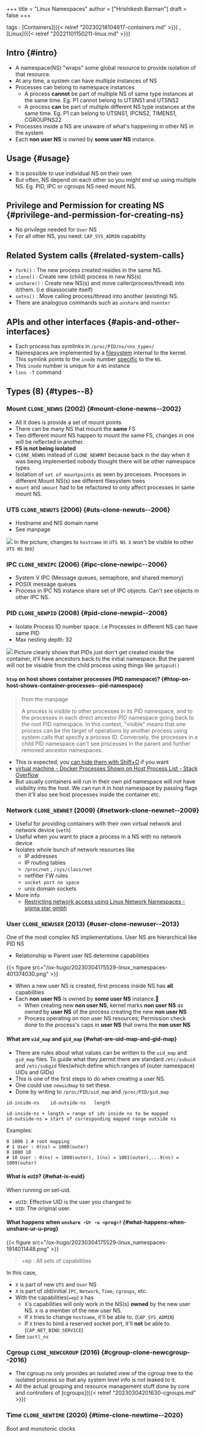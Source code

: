 +++
title = "Linux Namespaces"
author = ["Hrishikesh Barman"]
draft = false
+++

tags
: [Containers]({{< relref "20230218104617-containers.md" >}}) , [Linux]({{< relref "20221101150211-linux.md" >}})


## Intro {#intro}

-   A namespace(NS) "wraps" some global resource to provide isolation of that resource.
-   At any time, a system can have multiple instances of NS
-   Processes can belong to namespace instances
    -   A process **cannot** be part of multiple NS of same type instances at the same time. Eg. P1 cannot belong to UTSNS1 and UTSNS2
    -   A process **can** be part of multiple different NS type instances at the same time. Eg. P1 can belong to UTSNS1, IPCNS2, TIMENS1, CGROUPNS22
-   Processes inside a NS are unaware of what's happening in other NS in the system
-   Each **non user NS** is owned by **some user NS** instance.


## Usage {#usage}

-   It is possible to use individual NS on their own
-   But often, NS depend on each other so you might end up using multiple NS. Eg. PID, IPC or cgroups NS need mount NS.


## Privilege and Permission for creating NS {#privilege-and-permission-for-creating-ns}

-   No privilege needed for `User` NS
-   For all other NS, you need: `CAP_SYS_ADMIN` capability


## Related System calls {#related-system-calls}

-   `fork()` : The new process created resides in the same NS.
-   `clone()` : Create new (child) process in new NS(s)
-   `unshare()` : Create new NS(s) and move caller(process/thread) into it/them. (i.e disassociate itself)
-   `setns()` : Move calling process/thread into another (existing) NS.
-   There are analogous commands such as `unshare` and `nsenter`


## APIs and other interfaces {#apis-and-other-interfaces}

-   Each process has symlinks in `/proc/PID/ns/<ns_type>/`
-   Namespaces are implemented by a [filesystem](https://git.kernel.org/pub/scm/linux/kernel/git/torvalds/linux.git/tree/fs/nsfs.c) internal to the kernel. This symlink points to the `inode` number [specific](https://git.kernel.org/pub/scm/linux/kernel/git/torvalds/linux.git/tree/fs/nsfs.c) to the `NS`.
-   This `inode` number is unique for a `NS` instance
-   `lsns -T` command


## Types (8) {#types--8}


### Mount `CLONE_NEWNS` (2002) {#mount-clone-newns--2002}

-   All it does is provide a set of mount points
-   There can be many NS that mount the **same** FS
-   Two different mount NS happen to mount the same FS, changes in one will be reflected in another.
-   **FS is not being isolated**
-   `CLONE_NEWNS` instead of `CLONE_NEWMNT` because back in the day when it was being implemented nobody thought there will be other namespace types
-   Isolation of `set of mountpoints` as seen by processes. Processes in different Mount NS(s) see different filesystem trees
-   `mount` and `umount` had to be refactored to only affect processes in same mount NS.


### UTS `CLONE_NEWUTS` (2006) {#uts-clone-newuts--2006}

-   Hostname and NIS domain name
-   See manpage

![](/ox-hugo/CAPTURE-20230304175529-linux_namespaces-1552259156.png)
In the picture, changes to `hostname` in `UTS NS X` won't be visible to other `UTS NS` (es)


### IPC `CLONE_NEWIPC` (2006) {#ipc-clone-newipc--2006}

-   System V IPC (Message queues, semaphore, and shared memory)
-   POSIX message queues
-   Process in IPC NS instance share set of IPC objects. Can't see objects in other IPC NS.


### PID `CLONE_NEWPID` (2008) {#pid-clone-newpid--2008}

-   Isolate Process ID number space. i.e Processes in different NS can have same PID
-   Max nesting depth: 32

![](/ox-hugo/20230304175529-linux_namespaces-374814166.png)
Picture clearly shows that PIDs just don't get created inside the container, it'll have ancestors back to the initial namespace. But the parent will not be visiable from the child process using things like `getppid()`


#### `htop` on host shows container processes (PID namespace)? {#htop-on-host-shows-container-processes--pid-namespace}

> from the manpage
>
> A process is visible to other processes in its PID namespace, and
> to the processes in each direct ancestor PID namespace going back
> to the root PID namespace.  In this context, "visible" means that
> one process can be the target of operations by another process
> using system calls that specify a process ID.  Conversely, the
> processes in a child PID namespace can't see processes in the
> parent and further removed ancestor namespaces.

-   This is expected, you [can hide them with Shift+O](https://github.com/htop-dev/htop/issues/1236) if you want
-   [virtual machine - Docker Processes Shown on Host Process List - Stack Overflow](https://stackoverflow.com/questions/26659129/docker-processes-shown-on-host-process-list)
-   But usually containers will run in their own pid namespace will not have visibility into the host. We can run it in host namespace by passing flags then it'll also see host processes inside the container etc.


### Network `CLONE_NEWNET` (2009) {#network-clone-newnet--2009}

-   Useful for providing containers with their own virtual network and network device (`veth`)
-   Useful when you want to place a process in a NS with no network device
-   Isolates whole bunch of network resources like
    -   IP addresses
    -   IP routing tables
    -   `/proc/net` , `/sys/class/net`
    -   netfilter FW rules
    -   `socket port no space`
    -   unix domain sockets
-   More info
    -   [Restricting network access using Linux Network Namespaces - sigma star gmbh](https://blog.sigma-star.at/post/2023/05/sandbox-netns/)


### User `CLONE_NEWUSER` (2013) {#user-clone-newuser--2013}

One of the most complex NS implementations. User NS are hierarchical like PID NS

-   Relationship w Parent user NS determine capabilities

{{< figure src="/ox-hugo/20230304175529-linux_namespaces-401374030.png" >}}

-   When a new user NS is created, first process inside NS has **all** capabilities
-   Each **non user NS** is owned by **some user NS** instance.🌟
    -   When creating new **non user NS**, kernel marks **non user NS** as owned by **user NS** of the process creating the new **non user NS**
    -   Process operating on non user NS resources; Permission check done to the process's caps in **user NS** that owns the **non user NS**


#### What are `uid_map` and `gid_map` {#what-are-uid-map-and-gid-map}

-   There are rules about what values can be written to the `uid_map` and `gid_map` files. To guide what they permit there are standard `/etc/subuid` and `/etc/subgid` files(which define which ranges of (outer namespace) UIDs and GIDs)
-   This is one of the first steps to do when creating a user NS.
-   One could use `newuidmap` to set these.
-   Done by writing to `/proc/PID/uid_map` and `/proc/PID/gid_map`

<!--listend-->

```text
id-inside-ns    id-outside-ns   length

id-inside-ns + length = range of ids inside ns to be mapped
id-outside-ns = start of corresponding mapped range outside ns
```

Examples:

```text
0 1000 1 # root mapping
# 1 User : 0(ns) = 1000(outer)
0 1000 10
# 10 User : 0(ns) = 1000(outer), 1(ns) = 1001(outer),...9(ns) = 1009(outer)
```


#### What is `eUID`? {#what-is-euid}

When running on set-uid.

-   `eUID`: Effective UID is the user you changed to
-   `UID`: The original user.


#### What happens when `unshare -Ur -u <prog>?` {#what-happens-when-unshare-ur-u-prog}

{{< figure src="/ox-hugo/20230304175529-linux_namespaces-1914011448.png" >}}

<div class="book-hint warning small-text">

> =ep : All sets of capabilities
</div>

In this case,

-   `X` is part of new `UTS` and `User` NS
-   `X` is part of old/initial `IPC`, `Network`, `Time`, `cgroups`, etc.
-   With the capabilities(`=ep`) `X` has
    -   `X`'s capabilities will only work in the NS(s) **owned** by the new user NS. `X` is a member of the new user NS.
    -   If `X` tries to change `hostname`, it'll be able to. (`CAP_SYS_ADMIN`)
    -   If `X` tries to bind a reserved socket port, it'll **not** be able to. (`CAP_NET_BIND_SERVICE`)
-   See `ioctl_ns`


### Cgroup `CLONE_NEWCGROUP` (2016) {#cgroup-clone-newcgroup--2016}

-   The cgroup ns only provides an isolated view of the cgroup tree to the isolated process so that any system level info is not leaked to it.
-   All the actual grouping and resource management stuff done by core and controllers of [cgroups]({{< relref "20230304201630-cgroups.md" >}})


### Time `CLONE_NEWTIME` (2020) {#time-clone-newtime--2020}

Boot and monotonic clocks
